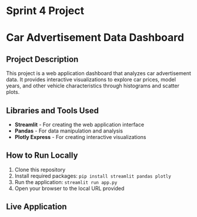 # Sprint 4 Project
# Car Advertisement Data Dashboard

## Project Description
This project is a web application dashboard that analyzes car advertisement data. It provides interactive visualizations to explore car prices, model years, and other vehicle characteristics through histograms and scatter plots.

## Libraries and Tools Used
- **Streamlit** - For creating the web application interface
- **Pandas** - For data manipulation and analysis  
- **Plotly Express** - For creating interactive visualizations

## How to Run Locally
1. Clone this repository
2. Install required packages: `pip install streamlit pandas plotly`
3. Run the application: `streamlit run app.py`
4. Open your browser to the local URL provided

## Live Application
